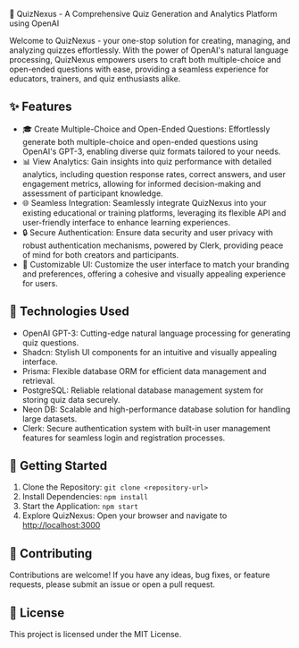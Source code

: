 🧠 QuizNexus - A Comprehensive Quiz Generation and Analytics Platform using OpenAI

Welcome to QuizNexus - your one-stop solution for creating, managing, and analyzing quizzes effortlessly. With the power of OpenAI's natural language processing, QuizNexus empowers users to craft both multiple-choice and open-ended questions with ease, providing a seamless experience for educators, trainers, and quiz enthusiasts alike. 

## ✨ Features

- 🎓 Create Multiple-Choice and Open-Ended Questions: Effortlessly generate both multiple-choice and open-ended questions using OpenAI's GPT-3, enabling diverse quiz formats tailored to your needs.
- 📊 View Analytics: Gain insights into quiz performance with detailed analytics, including question response rates, correct answers, and user engagement metrics, allowing for informed decision-making and assessment of participant knowledge.
- 🌐 Seamless Integration: Seamlessly integrate QuizNexus into your existing educational or training platforms, leveraging its flexible API and user-friendly interface to enhance learning experiences.
- 🔒 Secure Authentication: Ensure data security and user privacy with robust authentication mechanisms, powered by Clerk, providing peace of mind for both creators and participants.
- 🎨 Customizable UI: Customize the user interface to match your branding and preferences, offering a cohesive and visually appealing experience for users.

## 🚀 Technologies Used

- OpenAI GPT-3: Cutting-edge natural language processing for generating quiz questions.
- Shadcn: Stylish UI components for an intuitive and visually appealing interface.
- Prisma: Flexible database ORM for efficient data management and retrieval.
- PostgreSQL: Reliable relational database management system for storing quiz data securely.
- Neon DB: Scalable and high-performance database solution for handling large datasets.
- Clerk: Secure authentication system with built-in user management features for seamless login and registration processes.

## 🌟 Getting Started

1. Clone the Repository: `git clone <repository-url>`
2. Install Dependencies: `npm install`
3. Start the Application: `npm start`
4. Explore QuizNexus: Open your browser and navigate to [http://localhost:3000](http://localhost:3000)

## 🤝 Contributing

Contributions are welcome! If you have any ideas, bug fixes, or feature requests, please submit an issue or open a pull request.

## 📝 License

This project is licensed under the MIT License.
